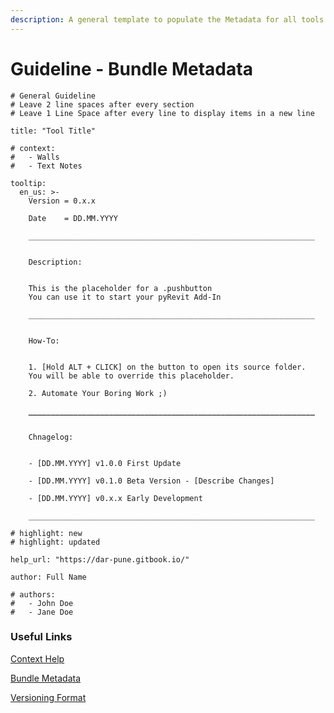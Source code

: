```yaml
---
description: A general template to populate the Metadata for all tools in the pyArch suite.
---
```


# Guideline - Bundle Metadata

<pre class="language-yaml"><code class="lang-yaml"># General Guideline
# Leave 2 line spaces after every section
# Leave 1 Line Space after every line to display items in a new line

title: "Tool Title"

# context:
#   - Walls
#   - Text Notes

tooltip:   
  en_us: >-
    Version = 0.x.x
    
    Date    = DD.MM.YYYY

    ________________________________________________________________
    
    
    Description:


    This is the placeholder for a .pushbutton
    You can use it to start your pyRevit Add-In

    ________________________________________________________________
    
    
    How-To:


    1. [Hold ALT + CLICK] on the button to open its source folder.
    You will be able to override this placeholder.

    2. Automate Your Boring Work ;)

<strong>    ________________________________________________________________
</strong>    
    
    Chnagelog:
    
    
    - [DD.MM.YYYY] v1.0.0 First Update

    - [DD.MM.YYYY] v0.1.0 Beta Version - [Describe Changes]

    - [DD.MM.YYYY] v0.x.x Early Development
    
    ________________________________________________________________

# highlight: new
# highlight: updated

help_url: "https://dar-pune.gitbook.io/"

author: Full Name

# authors:
#   - John Doe
#   - Jane Doe
</code></pre>

### Useful Links

[Context Help](https://pyrevitlabs.notion.site/Bundle-Context-630fa1f3611f4ee0aa15d290275e7ef3)&#x20;

[Bundle Metadata](https://pyrevitlabs.notion.site/Bundle-Metadata-9fa4911c14fa49c48e715421400f1427)

[Versioning Format](guideline-release-versioning.md)
